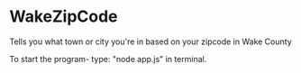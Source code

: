 # WakeZipCode
Tells you what town or city you're in based on your zipcode in Wake County


To start the program- type: "node app.js" in terminal. 

